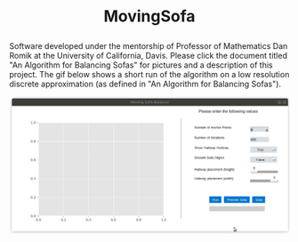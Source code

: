 # <p align='center'> MovingSofa </p>

Software developed under the mentorship of Professor of Mathematics Dan Romik at the University of California, Davis.
Please click the document titled "An Algorithm for Balancing Sofas" for pictures and a description of this project. The gif below shows a short run of the algorithm on a low resolution discrete approximation (as defined in "An Algorithm for Balancing Sofas").

![Algorithm Run with 6 Anchor Points](gifs/n=6_ns.gif)
